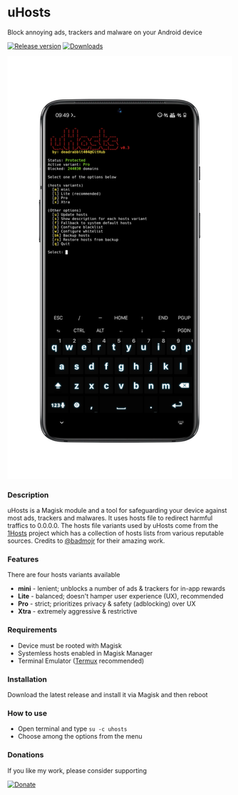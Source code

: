 # uHosts
Block annoying ads, trackers and malware on your Android device

[![Release version](https://img.shields.io/github/release/deadrabbit404/uHosts.svg?style=for-the-badge&logo=github&color=FFD242&logoColor=D9E0EE&labelColor=232323)]()
[![Downloads](https://img.shields.io/github/downloads/deadrabbit404/uHosts/total.svg?style=for-the-badge&color=ABE15B&labelColor=232323)]() 

![screenshot](./screenshot-v0.3.PNG)

### Description
uHosts is a Magisk module and a tool for safeguarding your device against most ads, trackers and malwares. It uses hosts file to redirect harmful traffics to 0.0.0.0. The hosts file variants used by uHosts come from the [1Hosts](https://o0.pages.dev) project which has a collection of hosts lists from various  reputable sources. Credits to [@badmojr](https://github.com/badmojr) for their amazing work.

### Features
There are four hosts variants available
- **mini** - lenient; unblocks a number of ads & trackers for in-app rewards
- **Lite**  - balanced; doesn't hamper user experience (UX), recommended
- **Pro**  - strict; prioritizes privacy & safety (adblocking) over UX
- **Xtra**  - extremely aggressive & restrictive

### Requirements
-  Device must be rooted with Magisk
-  Systemless hosts enabled in Magisk Manager
-  Terminal Emulator ([Termux](https://github.com/termux/termux-app) recommended)

### Installation
Download the latest release and install it via Magisk and then reboot

### How to use
- Open terminal and type `su -c uhosts`
- Choose among the options from the menu

### Donations
If you like my work, please consider supporting  

[![Donate](https://img.shields.io/badge/PayPal-Donate-00457C?style=for-the-badge&logo=PayPal)](https://paypal.me/deadrabbit404)  
